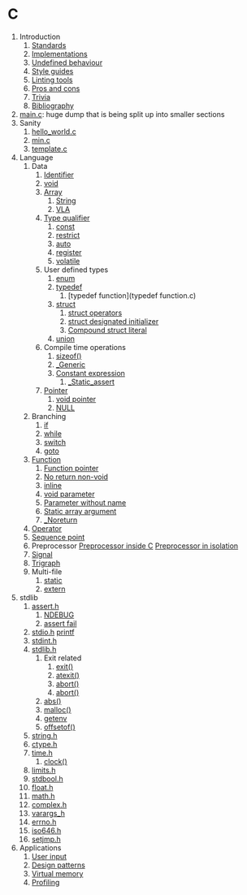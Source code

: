 # C

1.  Introduction
    1. [Standards](standards.md)
    1. [Implementations](implementations.md)
    1. [Undefined behaviour](undefined-behaviour.md)
    1. [Style guides](style-guides.md)
    1. [Linting tools](linting-tools.md)
    1. [Pros and cons](pros-and-cons.md)
    1. [Trivia](trivia.md)
    1. [Bibliography](bibliography.md)
1.  [main.c](main.c): huge dump that is being split up into smaller sections
1.  Sanity
    1. [hello_world.c](hello_world.c)
    1. [min.c](min.c)
    1. [template.c](template.c)
1.  Language
    1.  Data
        1.  [Identifier](identifier.c)
        1.  [void](void.c)
        1.  [Array](array.c)
            1. [String](string.c)
            1. [VLA](vla.c)
        1.  [Type qualifier](type_qualifier.c)
            1. [const](const.c)
            1. [restrict](restrict.c)
            1. [auto](auto.c)
            1. [register](register.c)
            1. [volatile](volatile.c)
        1.  User defined types
            1.  [enum](enum.c)
            1.  [typedef](typedef.c)
                1. [typedef function](typedef function.c)
            1.  [struct](struct.c)
                1.  [struct operators](struct_operators.c)
                1.  [struct designated initializer](struct_designated_initializer.c)
                1.  [Compound struct literal](compound_struct_literal.c)
            1.  [union](union.c)
        1.  Compile time operations
            1.  [sizeof()](sizeof.c)
            1.  [_Generic](generic.c)
            1.  [Constant expression](constant_expression.c)
                1. [_Static_assert](static_assert.c)
        1.  [Pointer](pointer.c)
            1. [void pointer](void_pointer.c)
            1. [NULL](null.c)
    1.  Branching
        1. [if](if.c)
        1. [while](while.c)
        1. [switch](switch.c)
        1. [goto](goto.c)
    1.  [Function](function.c)
        1. [Function pointer](function_pointer.c)
        1. [No return non-void](no_return_non_void.c)
        1. [inline](inline.c)
        1. [void parameter](void_parameter.c)
        1. [Parameter without name](parameter_without_name.c)
        1. [Static array argument](static_array_argument.c)
        1. [_Noreturn](noreturn.c)
    1.  [Operator](operator.c)
    1.  [Sequence point](sequence_point.c)
    1.  Preprocessor
        [Preprocessor inside C](preprocessor.c)
        [Preprocessor in isolation](preprocessor.sh)
    1.  [Signal](signal.c)
    1.  [Trigraph](trigraph.c)
    1.  Multi-file
        1.  [static](static.c)
        1.  [extern](extern.c)
1.  stdlib
    1.  [assert.h](assert_h.c)
        1. [NDEBUG](ndebug.c)
        1. [assert fail](interactive/assert_fail.c)
    1.  [stdio.h](stdio_h.c)
        [printf](printf.c)
    1.  [stdint.h](stdint_h.c)
    1.  [stdlib.h](stdlib_h.c)
        1.  Exit related
            1. [exit()](exit.c)
            1. [atexit()](atexit.c)
            1. [abort()](interactive/abort.c.off)
            1. [abort()](interactive/abort.c.off)
        1. [abs()](abs.c)
        1. [malloc()](malloc.c)
        1. [getenv](getenv.c)
        1. [offsetof()](offsetof.c)
    1.  [string.h](string_h.c)
    1.  [ctype.h](ctype_h.c)
    1.  [time.h](time_h.c)
        1. [clock()](interactive/clock.c)
    1.  [limits.h](limits_h.c)
    1.  [stdbool.h](stdbool_h.c)
    1.  [float.h](float_h.c)
    1.  [math.h](math_h.c)
    1.  [complex.h](complex_h.c)
    1.  [varargs_h](varargs_h.c)
    1.  [errno.h](errno_h.c)
    1.  [iso646.h](iso646_h.c)
    1.  [setjmp.h](setjmp_h.c)
1.  Applications
    1. [User input](interactive/user_input.c.off)
    1. [Design patterns](design_patterns.c)
    1. [Virtual memory](virtual_memory.c)
    1. [Profiling](interactive/profiling.c)
